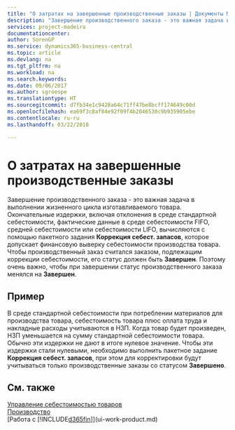 ```yaml
---
title: "О затратах на завершенные производственные заказы | Документы Майкрософт"
description: "Завершение производственного заказа - это важная задача в выполнении жизненного цикла изготавливаемого товара. Окончательные издержки, включая отклонения в среде стандартной себестоимости, фактические данные в среде себестоимости FIFO, средней себестоимости или себестоимости LIFO, вычисляются с помощью пакетного задания **Коррекция себест. запасов**."
services: project-madeira
documentationcenter: 
author: SorenGP
ms.service: dynamics365-business-central
ms.topic: article
ms.devlang: na
ms.tgt_pltfrm: na
ms.workload: na
ms.search.keywords: 
ms.date: 09/06/2017
ms.author: sgroespe
ms.translationtype: HT
ms.sourcegitcommit: d7fb34e1c9428a64c71ff47be8bcff174649c00d
ms.openlocfilehash: ea69f3c8af84e92f09f4b2046530c9b935905ebe
ms.contentlocale: ru-ru
ms.lasthandoff: 03/22/2018

---
```

# <a name="about-finished-production-order-costs"></a>О затратах на завершенные производственные заказы
Завершение производственного заказа - это важная задача в выполнении жизненного цикла изготавливаемого товара. Окончательные издержки, включая отклонения в среде стандартной себестоимости, фактические данные в среде себестоимости FIFO, средней себестоимости или себестоимости LIFO, вычисляются с помощью пакетного задания **Коррекция себест. запасов**, которое допускает финансовую выверку себестоимости производства товара. Чтобы производственный заказ считался заказом, подлежащим коррекции себестоимости, его статус должен быть **Завершен**. Поэтому очень важно, чтобы при завершении статус производственного заказа менялся на **Завершен**.  

## <a name="example"></a>Пример  
 В среде стандартной себестоимости при потреблении материалов для производства товара, себестоимость товара плюс оплата труда и накладные расходы учитываются в НЗП. Когда товар будет произведен, НЗП уменьшается на сумму стандартной себестоимости товара. Обычно эти издержки не дают в итоге нулевое значение. Чтобы эти издержки стали нулевыми, необходимо выполнить пакетное задание **Коррекция себест. запасов**, при этом для корректировки будут учитываться только производственные заказы со статусом **Завершено**.  

## <a name="see-also"></a>См. также  
[Управление себестоимостью товаров](finance-manage-inventory-costs.md)  
[Производство](production-manage-manufacturing.md)  
[Работа с [!INCLUDE[d365fin](includes/d365fin_md.md)]](ui-work-product.md)

